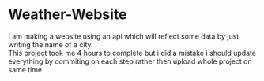 # Weather-Website
I am making a website using an api which will reflect some data by just writing the name of a city.  
This project took me 4 hours to complete but i did a mistake i should update everything by commiting on each step rather then upload whole project on same time.
